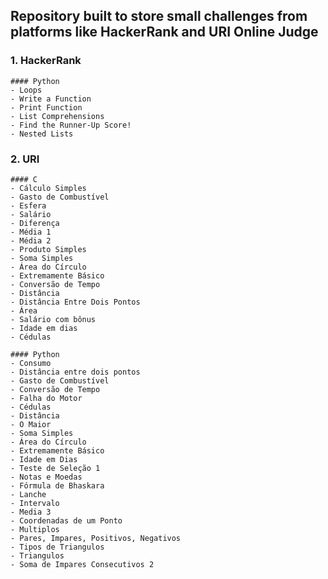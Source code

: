 ## Repository built to store small challenges from platforms like HackerRank and URI Online Judge

### 1. HackerRank
    #### Python
    - Loops
    - Write a Function
    - Print Function
    - List Comprehensions
    - Find the Runner-Up Score!
    - Nested Lists

### 2. URI
    #### C
    - Cálculo Simples
    - Gasto de Combustível
    - Esfera
    - Salário
    - Diferença
    - Média 1
    - Média 2
    - Produto Simples
    - Soma Simples
    - Área do Círculo
    - Extremamente Básico
    - Conversão de Tempo
    - Distância
    - Distância Entre Dois Pontos
    - Área
    - Salário com bônus
    - Idade em dias
    - Cédulas

    #### Python
    - Consumo
    - Distância entre dois pontos
    - Gasto de Combustível
    - Conversão de Tempo
    - Falha do Motor
    - Cédulas
    - Distância
    - O Maior
    - Soma Simples
    - Área do Círculo
    - Extremamente Básico
    - Idade em Dias
    - Teste de Seleção 1
    - Notas e Moedas
    - Fórmula de Bhaskara
    - Lanche
    - Intervalo
    - Media 3
    - Coordenadas de um Ponto
    - Multiplos
    - Pares, Impares, Positivos, Negativos
    - Tipos de Triangulos
    - Triangulos
    - Soma de Impares Consecutivos 2
